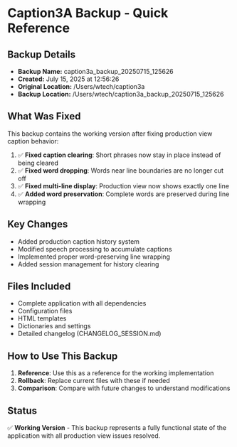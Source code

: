 # Caption3A Backup - Quick Reference

## Backup Details
- **Backup Name:** caption3a_backup_20250715_125626
- **Created:** July 15, 2025 at 12:56:26
- **Original Location:** /Users/wtech/caption3a
- **Backup Location:** /Users/wtech/caption3a_backup_20250715_125626

## What Was Fixed
This backup contains the working version after fixing production view caption behavior:

1. ✅ **Fixed caption clearing**: Short phrases now stay in place instead of being cleared
2. ✅ **Fixed word dropping**: Words near line boundaries are no longer cut off
3. ✅ **Fixed multi-line display**: Production view now shows exactly one line
4. ✅ **Added word preservation**: Complete words are preserved during line wrapping

## Key Changes
- Added production caption history system
- Modified speech processing to accumulate captions
- Implemented proper word-preserving line wrapping
- Added session management for history clearing

## Files Included
- Complete application with all dependencies
- Configuration files
- HTML templates
- Dictionaries and settings
- Detailed changelog (CHANGELOG_SESSION.md)

## How to Use This Backup
1. **Reference**: Use this as a reference for the working implementation
2. **Rollback**: Replace current files with these if needed
3. **Comparison**: Compare with future changes to understand modifications

## Status
✅ **Working Version** - This backup represents a fully functional state of the application with all production view issues resolved.
